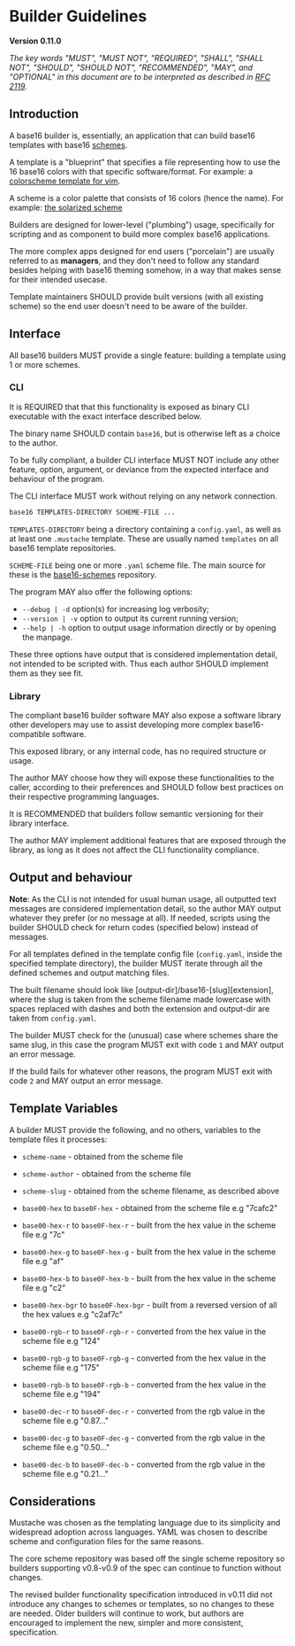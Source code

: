 # Builder Guidelines
**Version 0.11.0**

*The key words "MUST", "MUST NOT", "REQUIRED", "SHALL", "SHALL NOT", "SHOULD",
"SHOULD NOT", "RECOMMENDED",  "MAY", and "OPTIONAL" in this document are to be
interpreted as described in [RFC 2119](https://datatracker.ietf.org/doc/html/rfc2119).*

## Introduction

A base16 builder is, essentially, an application that can build base16
templates with base16 [schemes](./styling.md).

A template is a "blueprint" that specifies a file representing how to use the
16 base16 colors with that specific software/format. For example: a
[colorscheme template for vim](https://github.com/base16-project/base16-vim).

A scheme is a color palette that consists of 16 colors (hence the name). For
example: [the solarized scheme](https://github.com/base16-project/base16-schemes/blob/main/solarized-dark.yaml)

Builders are designed for lower-level ("plumbing") usage, specifically for
scripting and as component to build more complex base16 applications.

The more complex apps designed for end users ("porcelain") are usually referred
to as **managers**, and they don't need to follow any standard besides helping
with base16 theming somehow, in a way that makes sense for their intended
usecase.

Template maintainers SHOULD provide built versions (with all existing scheme)
so the end user doesn't need to be aware of the builder.

## Interface

All base16 builders MUST provide a single feature: building a template using 1 or more schemes.

### CLI

It is REQUIRED that that this functionality is exposed as binary CLI executable
with the exact interface described below.

The binary name SHOULD contain `base16`, but is otherwise left as a choice to
the author.

To be fully compliant, a builder CLI interface MUST NOT include any other
feature, option, argument, or deviance from the expected interface and
behaviour of the program.

<!-- TODO: For convenience, we make a manpage and set of tests available. All
compliant builders MUST fully conform to these two. -->

The CLI interface MUST work without relying on any network connection.

```bash
base16 TEMPLATES-DIRECTORY SCHEME-FILE ...
```

`TEMPLATES-DIRECTORY` being a directory containing a `config.yaml`, as well as at
least one `.mustache` template. These are usually named `templates` on all
base16 template repositories.

`SCHEME-FILE` being one or more `.yaml` scheme file. The main source for these
is the [base16-schemes](https://github.com/base16-project/base16-schemes)
repository.

The program MAY also offer the following options:

- `--debug | -d` option(s) for increasing log verbosity;
- `--version | -v` option to output its current running version;
- `--help | -h` option to output usage information directly or by opening the
  manpage.

These three options have output that is considered implementation detail, not
intended to be scripted with. Thus each author SHOULD implement them as they
see fit.

### Library

The compliant base16 builder software MAY also expose a software library other
developers may use to assist developing more complex base16-compatible
software.

This exposed library, or any internal code, has no required structure or usage.

The author MAY choose how they will expose these functionalities to the caller,
according to their preferences and SHOULD follow best practices on their
respective programming languages.

It is RECOMMENDED that builders follow semantic versioning for their library
interface.

The author MAY implement additional features that are exposed through the
library, as long as it does not affect the CLI functionality compliance.

## Output and behaviour

**Note**: As the CLI is not intended for usual human usage, all outputted text
messages are considered implementation detail, so the author MAY output
whatever they prefer (or no message at all). If needed, scripts using the
builder SHOULD check for return codes (specified below) instead of messages.

For all templates defined in the template config file (`config.yaml`, inside
the specified template directory), the builder MUST iterate through all the
defined schemes and output matching files.

The built filename should look like [output-dir]/base16-[slug][extension],
where the slug is taken from the scheme filename made lowercase with spaces
replaced with dashes and both the extension and output-dir are taken from
`config.yaml`.

The builder MUST check for the (unusual) case where schemes share the same
slug, in this case the program MUST exit with code `1` and MAY output an error
message.

If the build fails for whatever other reasons, the program MUST exit with code
`2` and MAY output an error message.

## Template Variables
A builder MUST provide the following, and no others, variables to the template
files it processes:

- `scheme-name` - obtained from the scheme file
- `scheme-author` - obtained from the scheme file
- `scheme-slug` - obtained from the scheme filename, as described above

- `base00-hex` to `base0F-hex` - obtained from the scheme file e.g "7cafc2"
- `base00-hex-r` to `base0F-hex-r` - built from the hex value in the scheme file e.g "7c"
- `base00-hex-g` to `base0F-hex-g` - built from the hex value in the scheme file e.g "af"
- `base00-hex-b` to `base0F-hex-b` - built from the hex value in the scheme file e.g "c2"
- `base00-hex-bgr` to `base0F-hex-bgr` - built from a reversed version of all the hex values e.g "c2af7c"

- `base00-rgb-r` to `base0F-rgb-r` - converted from the hex value in the scheme file e.g "124"
- `base00-rgb-g` to `base0F-rgb-g` - converted from the hex value in the scheme file e.g "175"
- `base00-rgb-b` to `base0F-rgb-b` - converted from the hex value in the scheme file e.g "194"
- `base00-dec-r` to `base0F-dec-r` - converted from the rgb value in the scheme file e.g "0.87..."
- `base00-dec-g` to `base0F-dec-g` - converted from the rgb value in the scheme file e.g "0.50..."
- `base00-dec-b` to `base0F-dec-b` - converted from the rgb value in the scheme file e.g "0.21..."

## Considerations
Mustache was chosen as the templating language due to its simplicity and
widespread adoption across languages. YAML was chosen to describe scheme and
configuration files for the same reasons.

The core scheme repository was based off the single scheme repository so
builders supporting v0.8-v0.9 of the spec can continue to function without
changes.

The revised builder functionality specification introduced in v0.11 did not
introduce any changes to schemes or templates, so no changes to these are
needed. Older builders will continue to work, but authors are encouraged to
implement the new, simpler and more consistent, specification.
